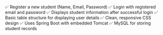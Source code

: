✅ Register a new student (Name, Email, Password)
✅ Login with registered email and password
✅ Displays student information after successful login
✅ Basic table structure for displaying user details
✅ Clean, responsive CSS design
✅ Uses Spring Boot with embedded Tomcat
✅ MySQL for storing student records
